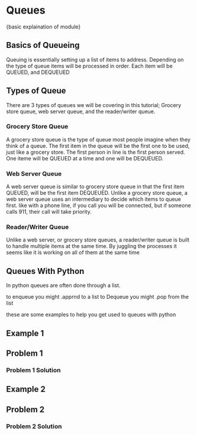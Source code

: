 # Queues
{basic explaination of module}


## Basics of Queueing
Queuing is essentially setting up a list of items to address. Depending on the type of queue items will be processed in order. Each item will be QUEUED, and DEQUEUED

## Types of Queue
There are 3 types of queues we will be covering in this tutorial; Grocery store queue, web server queue, and the reader/writer queue.

### Grocery Store Queue
A grocery store queue is the type of queue most people imagine when they think of a queue. The first item in the queue will be the first one to be used, just like a grocery store. The first person in line is the first person served. One iteme will be QUEUED at a time and one will be DEQUEUED.

### Web Server Queue
A web server queue is similar to grocery store queue in that the first item QUEUED, will be the first item DEQUEUED. Unlike a grocery store queue, a web server queue uses an intermediary to decide which items to queue first. like with a phone line, if you call you will be connected, but if someone calls 911, their call will take priority.

### Reader/Writer Queue
Unlike a web server, or grocery store queues, a reader/writer queue is built to handle multiple items at the same time. By juggling the processes it seems like it is working on all of them at the same time

## Queues With Python
In python queues are often done through a list.

to enqueue you might .apprnd to a list
to Dequeue you might .pop from the list

these are some examples to help you get used to queues with python

## Example 1 


## Problem 1

### Problem 1 Solution


## Example 2


## Problem 2

### Problem 2 Solution



